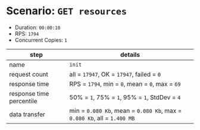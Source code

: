 # Scenario: `GET resources`

- Duration: `00:00:10`
- RPS: `1794`
- Concurrent Copies: `1`

| __step__                 | __details__                                                             |
|--------------------------|-------------------------------------------------------------------------|
| name                     | `init`                                                                  |
| request count            | all = `17947`, OK = `17947`, failed = `0`                               |
| response time            | RPS = `1794`, min = `0`, mean = `0`, max = `69`                         |
| response time percentile | 50% = `1`, 75% = `1`, 95% = `1`, StdDev = `4`                           |
| data transfer            | min = `0.080 Kb`, mean = `0.080 Kb`, max = `0.080 Kb`, all = `1.400 MB` |